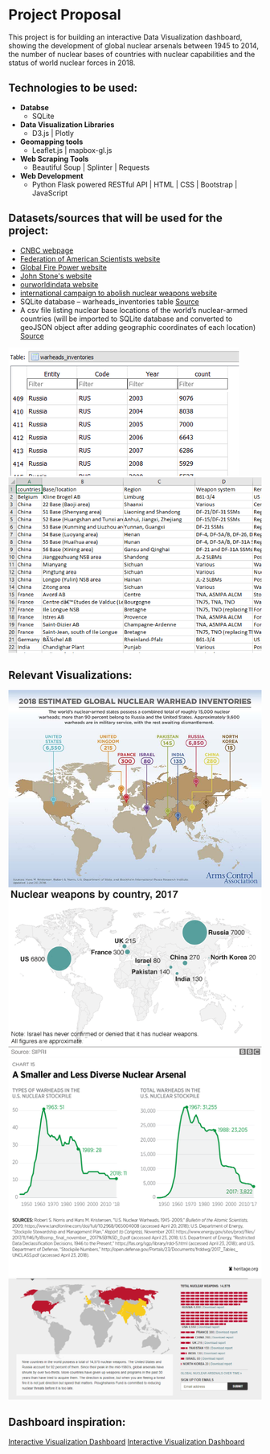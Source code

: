 # Project Proposal
This project is for building an interactive Data Visualization dashboard, showing the development of global nuclear arsenals between 1945 to 2014, the number of nuclear bases of countries with nuclear capabilities and the status of world nuclear forces in 2018.

## Technologies to be used:
* **Databse**
  * SQLite
* **Data Visualization Libraries**
  * D3.js | Plotly
* **Geomapping tools**
  * Leaflet.js | mapbox-gl.js
* **Web Scraping Tools**
  * Beautiful Soup | Splinter | Requests
* **Web Development**
  * Python Flask powered RESTful API | HTML | CSS | Bootstrap | JavaScript


## Datasets/sources that will be used for the project:
* [CNBC webpage](https://www.cnbc.com/2018/07/23/us-and-russia-control-most-of-the-worlds-nuclear-weapons.html)
* [Federation of American Scientists website](https://fas.org/issues/nuclear-weapons/status-world-nuclear-forces/)
* [Global Fire Power website](https://www.globalfirepower.com/countries-listing-nato-members.asp)
* [John Stone's website](http://www.johnstonsarchive.net/nuclear/tests/wrjp205a.html)
* [ourworldindata website](https://ourworldindata.org/nuclear-weapons)
* [international campaign to abolish nuclear weapons website](http://www.icanw.org/the-facts/nuclear-arsenals/)
* SQLite database – warheads_inventories table [Source](https://www.tandfonline.com)
* A csv file listing nuclear base locations of the world’s nuclear-armed countries (will be imported to SQLite database and converted to geoJSON object after adding geographic coordinates of each location) [Source](https://www.tandfonline.com/doi/full/10.1080/00963402.2017.1363995)

![Alt text](images/metadata_stockpile.PNG?raw=true "Optional Title")
![Alt text](images/metadata_nuclear_base.PNG?raw=true "Optional Title")

## Relevant Visualizations:
![Alt text](images/WarheadsGraphic_Current.jpg?raw=true "Optional Title") 
<br>
![Alt text](images/nuclear_weapons_by_country.png?raw=true "Optional Title")
<br>
![Alt text](images/visualizationExample.png?raw=true "Optional Title")
<br>
![Alt text](images/dashboard-example.PNG?raw=true "Optional Title")

## Dashboard inspiration:
[Interactive Visualization Dashboard](https://thebulletin.org/nuclear-notebook-multimedia/)
[Interactive Visualization Dashboard](https://www.ploughshares.org/world-nuclear-stockpile-report)
